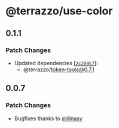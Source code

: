 # @terrazzo/use-color

## 0.1.1

### Patch Changes

- Updated dependencies [[`2c28957`](https://github.com/terrazzoapp/terrazzo/commit/2c289579bee73eabcdf648fbdb99071fece9c018)]:
  - @terrazzo/token-tools@0.7.1

## 0.0.7

### Patch Changes

- Bugfixes thanks to [@lilnasy](lilnasy)
